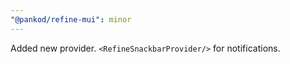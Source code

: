 ```yaml
---
"@pankod/refine-mui": minor
---
```


Added new provider. `<RefineSnackbarProvider/>` for notifications. 
